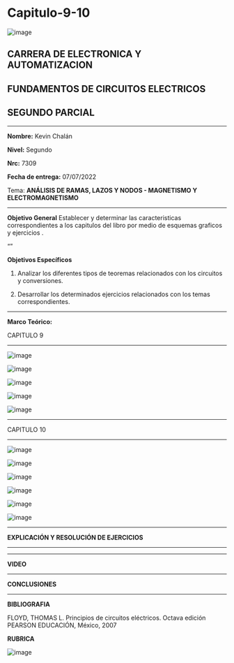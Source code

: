 # Capitulo-9-10
![image](https://user-images.githubusercontent.com/105686218/169063263-fec46540-3f80-4755-af10-c6e466470348.png)        

## CARRERA DE ELECTRONICA Y AUTOMATIZACION

## FUNDAMENTOS DE CIRCUITOS ELECTRICOS

## SEGUNDO PARCIAL

***

**Nombre:** Kevin Chalán

**Nivel:** Segundo

**Nrc:** 7309

**Fecha de entrega:** 07/07/2022

Tema: **ANÁLISIS DE RAMAS, LAZOS Y NODOS - MAGNETISMO Y ELECTROMAGNETISMO** 


***

**Objetivo General**
Establecer y determinar las caracteristicas correspondientes a los capitulos del libro por medio de esquemas graficos y ejercicios .


“” 

**Objetivos Específicos**

1. Analizar los diferentes tipos de teoremas relacionados con los circuitos y conversiones.

2. Desarrollar los determinados ejercicios relacionados con los temas correspondientes. 


***

**Marco Teórico:** 

CAPITULO 9
***
![image](https://user-images.githubusercontent.com/105686218/177703442-b7ee97f5-44ce-49a2-a7b4-57cd163a6f4f.png)

![image](https://user-images.githubusercontent.com/105686218/177703472-235b815b-b403-4cba-a319-b6f7ec640837.png)

![image](https://user-images.githubusercontent.com/105686218/177703537-7b62a506-0749-4001-b590-bfbce5db88a2.png)

![image](https://user-images.githubusercontent.com/105686218/177703600-fea9b34d-c826-4695-b939-f376afae46d3.png)

![image](https://user-images.githubusercontent.com/105686218/177703632-cb9400b5-21e0-4676-b9d8-88839a61edc0.png)




***
CAPITULO 10
***

![image](https://user-images.githubusercontent.com/105686218/177703689-f9655054-42b8-40c9-b403-110f895d6595.png)

![image](https://user-images.githubusercontent.com/105686218/177703729-6d736432-4556-4a53-80e0-c8d098247eb6.png)

![image](https://user-images.githubusercontent.com/105686218/177703779-6cf6eb10-f938-4273-a12c-f89cfb0efc4c.png)

![image](https://user-images.githubusercontent.com/105686218/177703826-4c244a38-bdae-479d-8723-34f73771a32b.png)

![image](https://user-images.githubusercontent.com/105686218/177703843-81855f8e-ca1e-458b-84e3-f3e83afaef29.png)

![image](https://user-images.githubusercontent.com/105686218/177703876-9e7df543-67db-4a24-b488-0eaad8aa9be3.png)







***

**EXPLICACIÓN Y RESOLUCIÓN DE EJERCICIOS** 

***





***

**VIDEO**
 
 

***

**CONCLUSIONES**


***
**BIBLIOGRAFIA**

FLOYD, THOMAS L. Principios de circuitos eléctricos. Octava edición PEARSON EDUCACIÓN, México, 2007


**RUBRICA**

![image](https://user-images.githubusercontent.com/105686218/170417682-7df1fcc8-cec2-4118-b131-0e309e11c01e.png)

